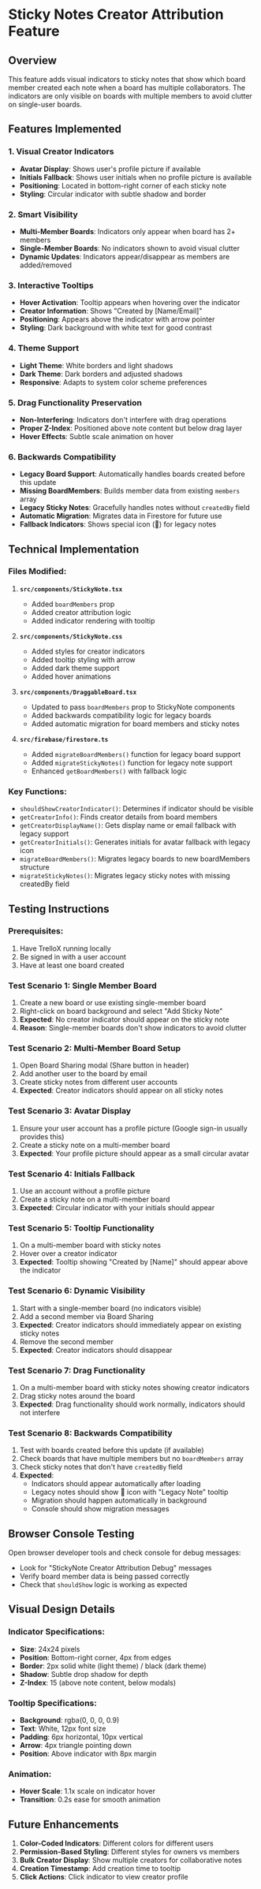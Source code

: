 # Sticky Notes Creator Attribution Feature

## Overview
This feature adds visual indicators to sticky notes that show which board member created each note when a board has multiple collaborators. The indicators are only visible on boards with multiple members to avoid clutter on single-user boards.

## Features Implemented

### 1. **Visual Creator Indicators**
- **Avatar Display**: Shows user's profile picture if available
- **Initials Fallback**: Shows user initials when no profile picture is available
- **Positioning**: Located in bottom-right corner of each sticky note
- **Styling**: Circular indicator with subtle shadow and border

### 2. **Smart Visibility**
- **Multi-Member Boards**: Indicators only appear when board has 2+ members
- **Single-Member Boards**: No indicators shown to avoid visual clutter
- **Dynamic Updates**: Indicators appear/disappear as members are added/removed

### 3. **Interactive Tooltips**
- **Hover Activation**: Tooltip appears when hovering over the indicator
- **Creator Information**: Shows "Created by [Name/Email]"
- **Positioning**: Appears above the indicator with arrow pointer
- **Styling**: Dark background with white text for good contrast

### 4. **Theme Support**
- **Light Theme**: White borders and light shadows
- **Dark Theme**: Dark borders and adjusted shadows
- **Responsive**: Adapts to system color scheme preferences

### 5. **Drag Functionality Preservation**
- **Non-Interfering**: Indicators don't interfere with drag operations
- **Proper Z-Index**: Positioned above note content but below drag layer
- **Hover Effects**: Subtle scale animation on hover

### 6. **Backwards Compatibility**
- **Legacy Board Support**: Automatically handles boards created before this update
- **Missing BoardMembers**: Builds member data from existing `members` array
- **Legacy Sticky Notes**: Gracefully handles notes without `createdBy` field
- **Automatic Migration**: Migrates data in Firestore for future use
- **Fallback Indicators**: Shows special icon (📝) for legacy notes

## Technical Implementation

### Files Modified:
1. **`src/components/StickyNote.tsx`**
   - Added `boardMembers` prop
   - Added creator attribution logic
   - Added indicator rendering with tooltip

2. **`src/components/StickyNote.css`**
   - Added styles for creator indicators
   - Added tooltip styling with arrow
   - Added dark theme support
   - Added hover animations

3. **`src/components/DraggableBoard.tsx`**
   - Updated to pass `boardMembers` prop to StickyNote components
   - Added backwards compatibility logic for legacy boards
   - Added automatic migration for board members and sticky notes

4. **`src/firebase/firestore.ts`**
   - Added `migrateBoardMembers()` function for legacy board support
   - Added `migrateStickyNotes()` function for legacy note support
   - Enhanced `getBoardMembers()` with fallback logic

### Key Functions:
- `shouldShowCreatorIndicator()`: Determines if indicator should be visible
- `getCreatorInfo()`: Finds creator details from board members
- `getCreatorDisplayName()`: Gets display name or email fallback with legacy support
- `getCreatorInitials()`: Generates initials for avatar fallback with legacy icon
- `migrateBoardMembers()`: Migrates legacy boards to new boardMembers structure
- `migrateStickyNotes()`: Migrates legacy sticky notes with missing createdBy field

## Testing Instructions

### Prerequisites:
1. Have TrelloX running locally
2. Be signed in with a user account
3. Have at least one board created

### Test Scenario 1: Single Member Board
1. Create a new board or use existing single-member board
2. Right-click on board background and select "Add Sticky Note"
3. **Expected**: No creator indicator should appear on the sticky note
4. **Reason**: Single-member boards don't show indicators to avoid clutter

### Test Scenario 2: Multi-Member Board Setup
1. Open Board Sharing modal (Share button in header)
2. Add another user to the board by email
3. Create sticky notes from different user accounts
4. **Expected**: Creator indicators should appear on all sticky notes

### Test Scenario 3: Avatar Display
1. Ensure your user account has a profile picture (Google sign-in usually provides this)
2. Create a sticky note on a multi-member board
3. **Expected**: Your profile picture should appear as a small circular avatar

### Test Scenario 4: Initials Fallback
1. Use an account without a profile picture
2. Create a sticky note on a multi-member board
3. **Expected**: Circular indicator with your initials should appear

### Test Scenario 5: Tooltip Functionality
1. On a multi-member board with sticky notes
2. Hover over a creator indicator
3. **Expected**: Tooltip showing "Created by [Name]" should appear above the indicator

### Test Scenario 6: Dynamic Visibility
1. Start with a single-member board (no indicators visible)
2. Add a second member via Board Sharing
3. **Expected**: Creator indicators should immediately appear on existing sticky notes
4. Remove the second member
5. **Expected**: Creator indicators should disappear

### Test Scenario 7: Drag Functionality
1. On a multi-member board with sticky notes showing creator indicators
2. Drag sticky notes around the board
3. **Expected**: Drag functionality should work normally, indicators should not interfere

### Test Scenario 8: Backwards Compatibility
1. Test with boards created before this update (if available)
2. Check boards that have multiple members but no `boardMembers` array
3. Check sticky notes that don't have `createdBy` field
4. **Expected**:
   - Indicators should appear automatically after loading
   - Legacy notes should show 📝 icon with "Legacy Note" tooltip
   - Migration should happen automatically in background
   - Console should show migration messages

## Browser Console Testing
Open browser developer tools and check console for debug messages:
- Look for "StickyNote Creator Attribution Debug" messages
- Verify board member data is being passed correctly
- Check that `shouldShow` logic is working as expected

## Visual Design Details

### Indicator Specifications:
- **Size**: 24x24 pixels
- **Position**: Bottom-right corner, 4px from edges
- **Border**: 2px solid white (light theme) / black (dark theme)
- **Shadow**: Subtle drop shadow for depth
- **Z-Index**: 15 (above note content, below modals)

### Tooltip Specifications:
- **Background**: rgba(0, 0, 0, 0.9)
- **Text**: White, 12px font size
- **Padding**: 6px horizontal, 10px vertical
- **Arrow**: 4px triangle pointing down
- **Position**: Above indicator with 8px margin

### Animation:
- **Hover Scale**: 1.1x scale on indicator hover
- **Transition**: 0.2s ease for smooth animation

## Future Enhancements
1. **Color-Coded Indicators**: Different colors for different users
2. **Permission-Based Styling**: Different styles for owners vs members
3. **Bulk Creator Display**: Show multiple creators for collaborative notes
4. **Creation Timestamp**: Add creation time to tooltip
5. **Click Actions**: Click indicator to view creator profile
